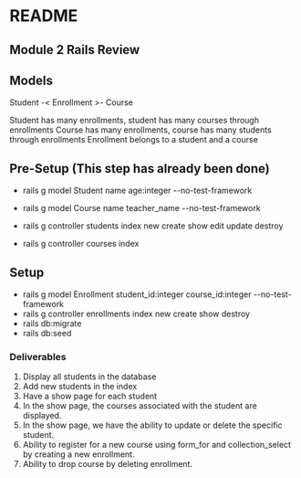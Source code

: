 # README

## Module 2 Rails Review

## Models
Student -< Enrollment >- Course 

Student has many enrollments, student has many courses through enrollments
Course has many enrollments, course has many students through enrollments 
Enrollment belongs to a student and a course

## Pre-Setup (This step has already been done)
- rails g model Student name age:integer --no-test-framework
- rails g model Course name teacher_name --no-test-framework


- rails g controller students index new create show edit update destroy
- rails g controller courses index 


## Setup
- rails g model Enrollment student_id:integer course_id:integer --no-test-framework
- rails g controller enrollments index new create show destroy
- rails db:migrate
- rails db:seed

### Deliverables 

1. Display all students in the database
2. Add new students in the index
3. Have a show page for each student
4. In the show page, the courses associated with the student are displayed.
5. In the show page, we have the ability to update or delete the specific student.
6. Ability to register for a new course using form_for and collection_select by creating a new enrollment. 
7. Ability to drop course by deleting enrollment.
